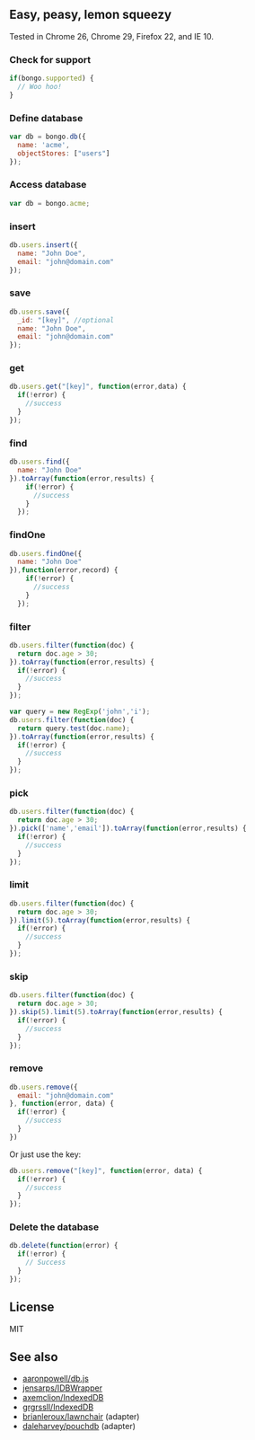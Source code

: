 ## Easy, peasy, lemon squeezy

Tested in Chrome 26, Chrome 29, Firefox 22, and IE 10.

### Check for support

```javascript
if(bongo.supported) {
  // Woo hoo!
}
```

### Define database

```javascript
var db = bongo.db({
  name: 'acme',
  objectStores: ["users"]
});
```

### Access database

```javascript
var db = bongo.acme;
```

### insert

```javascript
db.users.insert({
  name: "John Doe",
  email: "john@domain.com"
});
```

### save

```javascript
db.users.save({
  _id: "[key]", //optional
  name: "John Doe",
  email: "john@domain.com"
});
```

### get

```javascript
db.users.get("[key]", function(error,data) {
  if(!error) {
    //success
  }
});
```

### find

```javascript
db.users.find({
  name: "John Doe"
}).toArray(function(error,results) {
    if(!error) {
      //success
    }
  });
```

### findOne

```javascript
db.users.findOne({
  name: "John Doe"
}),function(error,record) {
    if(!error) {
      //success
    }
  });
```

### filter

```javascript
db.users.filter(function(doc) {
  return doc.age > 30;
}).toArray(function(error,results) {
  if(!error) {
    //success
  }
});
```

```javascript
var query = new RegExp('john','i');
db.users.filter(function(doc) {
  return query.test(doc.name);
}).toArray(function(error,results) {
  if(!error) {
    //success
  }
});
```

### pick
```javascript
db.users.filter(function(doc) {
  return doc.age > 30;
}).pick(['name','email']).toArray(function(error,results) {
  if(!error) {
    //success
  }
});
```

### limit
```javascript
db.users.filter(function(doc) {
  return doc.age > 30;
}).limit(5).toArray(function(error,results) {
  if(!error) {
    //success
  }
});
```

### skip
```javascript
db.users.filter(function(doc) {
  return doc.age > 30;
}).skip(5).limit(5).toArray(function(error,results) {
  if(!error) {
    //success
  }
});
```

### remove

```javascript
db.users.remove({
  email: "john@domain.com"
}, function(error, data) {
  if(!error) {
    //success
  }
})
```

Or just use the key:

```javascript
db.users.remove("[key]", function(error, data) {
  if(!error) {
    //success
  }
});
```

### Delete the database

```javascript
db.delete(function(error) {
  if(!error) {
    // Success
  }
});
```

## License

MIT

## See also

* [aaronpowell/db.js](https://github.com/aaronpowell/db.js)
* [jensarps/IDBWrapper](https://github.com/jensarps/IDBWrapper)
* [axemclion/IndexedDB](https://github.com/axemclion/IndexedDB)
* [grgrssll/IndexedDB](https://github.com/grgrssll/IndexedDB)
* [brianleroux/lawnchair](https://github.com/brianleroux/lawnchair/blob/master/src/adapters/indexed-db.js) (adapter)
* [daleharvey/pouchdb](https://github.com/daleharvey/pouchdb/blob/master/src/adapters/pouch.idb.js) (adapter)